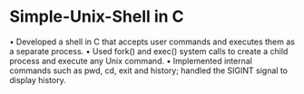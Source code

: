 # Simple-Unix-Shell in C
•	Developed a shell in C that accepts user commands and executes them as a separate process.
•	Used fork() and exec() system calls to create a child process and execute any Unix command.
•	Implemented internal commands such as pwd, cd, exit and history; handled the SIGINT signal to display history.
